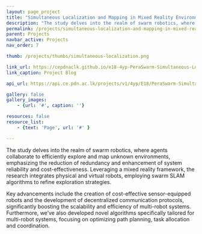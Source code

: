 ```yaml
---
layout: page_project
title: "Simultaneous Localization and Mapping in Mixed Reality Environment"
description: "The study delves into the realm of swarm robotics, where agents collaborate to efficiently explore and map unknown environments..."
permalink: /projects/simultaneous-localization-and-mapping-in-mixed-reality-environment/
parent: Projects
navbar_active: Projects
nav_order: 7

thumb: /projects/thumbs/simultaneous-localization.png

link_url: https://cepdnaclk.github.io/e18-4yp-PeraSwarm-Simultaneous-Localization-and-Mapping-in-Mixed-Reality-Environment
link_caption: Project Blog

api_url: https://api.ce.pdn.ac.lk/projects/v1/4yp/E18/PeraSwarm-Simultaneous-Localization-and-Mapping-in-Mixed-Reality-Environment/

gallery: false
gallery_images:
    - {url: '#', caption: ''}

resources: false
resource_list:
    - {text: 'Page', url: '#' }

---
```


The study delves into the realm of swarm robotics, where agents collaborate to efficiently explore and map unknown environments, emphasizing the reduction of redundancy and enhancement of system reliability and cost-effectiveness. Leveraging a mixed reality framework, the research integrates physical and virtual robots, employing swarm SLAM algorithms to refine exploration strategies.

Key advancements include the creation of cost-effective sensor-equipped robots and the development of decentralized communication protocols, significantly boosting the scalability and efficiency of multi-robot systems. Furthermore, we’ve also developed novel algorithms specifically tailored for multi-robot systems, focusing on optimizing path planning, task allocation and coordination.
